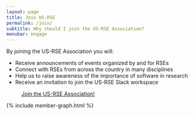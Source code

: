 ```yaml
---
layout: page
title: Join US-RSE
permalink: /join/
subtitle: Why should I join the US-RSE Association?
menubar: engage
---
```



By joining the US-RSE Association you will:

<ul>
<li>Receive announcements of events organized by and for RSEs</li>
<li>Connect with RSEs from across the country in many disciplines</li>
<li>Help us to raise awareness of the importance of software in research</li>
<li>Receive an invitation to join the US-RSE Slack workspace</li>
</ul>

<div class="get-started-wrap" style="margin:auto">
    <a class="btn btn-warning" href="https://forms.gle/CRsH7sKAk3UvZJfB9" target="_blank" style="margin:40px;">Join the US-RSE Association!</a>
</div>


{% include member-graph.html %}

